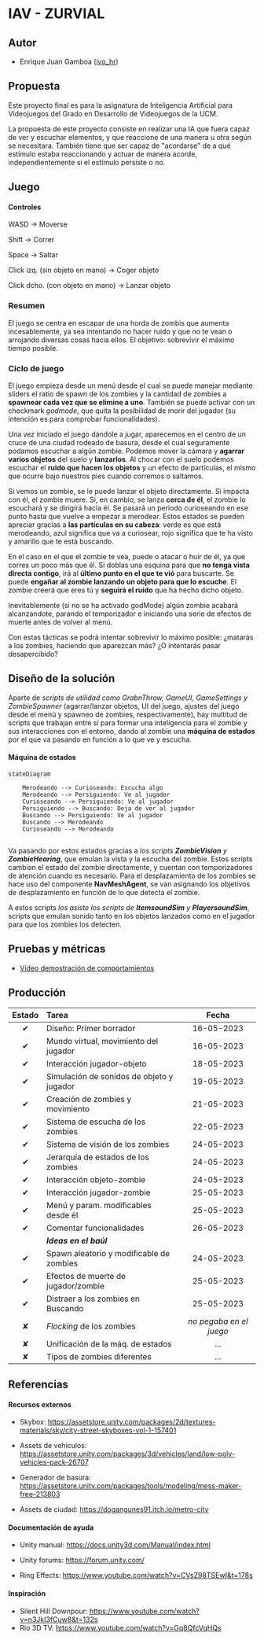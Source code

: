 # IAV - ZURVIAL

## Autor
- Enrique Juan Gamboa ([ivo_hr](https://github.com/ivo-hr))

## Propuesta
Este proyecto final es para la asignatura de Inteligencia Artificial para Videojuegos del Grado en Desarrollo de Videojuegos de la UCM.

La propuesta de este proyecto consiste en realizar una IA que fuera capaz de ver y escuchar elementos, y que reaccione de una manera u otra según se necesitara. También tiene que ser capaz de "acordarse" de a qué estímulo estaba reaccionando y actuar de manera acorde, independientemente si el estímulo persiste o no.

## Juego

#### Controles
WASD -> Moverse

Shift -> Correr

Space -> Saltar

Click izq. (sin objeto en mano) -> Coger objeto

Click dcho. (con objeto en mano) -> Lanzar objeto

### Resumen
El juego se centra en escapar de una horda de zombis que aumenta incesablemente, ya sea intentando no hacer ruido y que no te vean o arrojando diversas cosas hacia ellos. El objetivo: sobrevivir el máximo tiempo posible.

### Ciclo de juego
El juego empieza desde un menú desde el cual se puede manejar mediante sliders el ratio de spawn de los zombies y la cantidad de zombies a **spawnear cada vez que se elimine a uno**. También se puede activar con un checkmark _godmode_, que quita la posibilidad de morir del jugador (su intención es para comprobar funcionalidades).

Una vez iniciado el juego dándole a jugar, aparecemos en el centro de un cruce de una ciudad rodeado de basura, desde el cual seguramente podamos escuchar a algún zombie. Podemos mover la cámara y **agarrar varios objetos** del suelo y **lanzarlos**. Al chocar con el suelo podemos escuchar el **ruido que hacen los objetos** y un efecto de partículas, el mismo que ocurre bajo nuestros pies cuando corremos o saltamos.

Si vemos un zombie, se le puede lanzar el objeto directamente. Si impacta con él, el zombie muere. Si, en cambio, se lanza **cerca de él**, el zombie lo escuchará y se dirigirá hacia él. Se pasará un periodo curioseando en ese punto hasta que vuelve a empezar a merodear. Estos estados se pueden apreciar gracias a **las partículas en su cabeza**: verde es que está merodeando, azul significa que va a curiosear, rojo significa que te ha visto y amarillo que te está buscando.

En el caso en el que el zombie te vea, puede o atacar o huir de él, ya que corres un poco más que él. Si doblas una esquina para que **no tenga vista directa contigo**, irá al **último punto en el que te vió** para buscarte. Se puede **engañar al zombie lanzando un objeto para que lo escuche**. El zombie creerá que eres tú y **seguirá el ruido** que ha hecho dicho objeto.

Inevitablemente (si no se ha activado godMode) algún zombie acabará alcanzandote, parando el temporizador e iniciando una serie de efectos de muerte antes de volver al menú.

Con estas tácticas se podrá intentar sobrevivir lo máximo posible: ¿matarás a los zombies, haciendo que aparezcan más? ¿O intentarás pasar desapercibido?

## Diseño de la solución

Aparte de _scripts de utilidad como GrabnThrow, GameUI, GameSettings y ZombieSpawner_ (agarrar/lanzar objetos, UI del juego, ajustes del juego desde el menú y spawneo de zombies, respectivamente), hay multitud de scripts que trabajan entre sí para formar una inteligencia para el zombie y sus interacciones con el entorno, dando al zombie una **máquina de estados** por el que va pasando en función a lo que ve y escucha.

#### Máquina de estados
```mermaid
stateDiagram
    
    Merodeando --> Curioseando: Escucha algo
    Merodeando --> Persiguiendo: Ve al jugador
    Curioseando --> Persiguiendo: Ve al jugador
    Persiguiendo --> Buscando: Deja de ver al jugador
    Buscando --> Persiguiendo: Ve al jugador
    Buscando --> Merodeando
    Curioseando --> Merodeando
   
```

Va pasando por estos estados gracias a _los scripts **ZombieVision** y **ZombieHearing**_, que emulan la vista y la escucha del zombie. Estos scripts cambian el estado del zombie directamente, y cuentan con temporizadores de atención cuando es necesario. Para el desplazamiento de los zombies se hace uso del componente **NavMeshAgent**, se van asignando los objetivos de desplazamiento en función de lo que detecta el zombie.

A estos scripts _los asiste los scripts de **ItemsoundSim** y **PlayersoundSim**_, scripts que emulan sonido tanto en los objetos lanzados como en el jugador para que los zombies los detecten.

## Pruebas y métricas

- [Vídeo demostración de comportamientos](https://youtu.be/1lSJxuRdXJU)


## Producción



| Estado  |  Tarea  |  Fecha  |  
|:-:|:--|:-:|
| ✔ | Diseño: Primer borrador | 16-05-2023 |
| ✔ | Mundo virtual, movimiento del jugador | 16-05-2023 |
| ✔ | Interacción jugador-objeto| 18-05-2023 |
| ✔ | Simulación de sonidos de objeto y jugador| 19-05-2023 |
| ✔ | Creación de zombies y movimiento | 21-05-2023 |
| ✔ | Sistema de escucha de los zombies| 22-05-2023 |
| ✔ | Sistema de visión de los zombies| 24-05-2023 |
| ✔ | Jerarquía de estados de los zombies| 24-05-2023 |
| ✔ | Interacción objeto-zombie| 24-05-2023 |
| ✔ | Interacción jugador-zombie| 25-05-2023 |
| ✔ | Menú y param. modificables desde él| 25-05-2023 |
| ✔ | Comentar funcionalidades | 26-05-2023 |
|  | _**Ideas en el baúl**_ |  |
| ✔ | Spawn aleatorio y modificable de zombies | 24-05-2023 |
| ✔ | Efectos de muerte de jugador/zombie | 25-05-2023 |
| ✔ | Distraer a los zombies en Buscando | 25-05-2023 |
| ✘ | _Flocking_ de los zombies | _no pegaba en el juego_ |
| ✘ | Unificación de la máq. de estados | ... |
| ✘ | Tipos de zombies diferentes | ... |

## Referencias

#### Recursos externos

- Skybox: https://assetstore.unity.com/packages/2d/textures-materials/sky/city-street-skyboxes-vol-1-157401

- Assets de vehiculos: https://assetstore.unity.com/packages/3d/vehicles/land/low-poly-vehicles-pack-26707

- Generador de basura: https://assetstore.unity.com/packages/tools/modeling/mess-maker-free-213803

- Assets de ciudad: https://dogangunes91.itch.io/metro-city

#### Documentación de ayuda

- Unity manual: https://docs.unity3d.com/Manual/index.html

- Unity forums: https://forum.unity.com/

- Ring Effects: https://www.youtube.com/watch?v=CVsZ98TSEwI&t=178s

#### Inspiración

- Silent Hill Downpour: https://www.youtube.com/watch?v=n3JkI3fCuw8&t=132s
- Rio 3D TV: https://www.youtube.com/watch?v=Gq8QfcVqHQs



